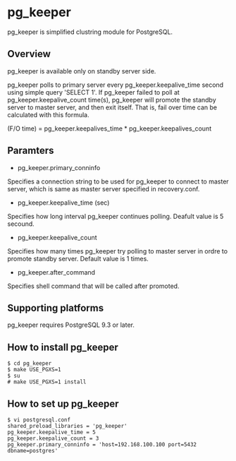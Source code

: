pg_keeper
===========

pg_keeper is simplified clustring module for PostgreSQL.

## Overview
pg_keeper is available only on standby server side.

pg_keeper polls to primary server every pg_keeper.keepalive_time
second using simple query 'SELECT 1'.
If pg_keeper failed to poll at pg_keeper.keepalive_count time(s),
pg_keeper will promote the standby server to master server, and then
exit itself.
That is, fail over time can be calculated with this formula.

(F/O time) = pg_keeper.keepalives_time * pg_keeper.keepalives_count

## Paramters
- pg_keeper.primary_conninfo

Specifies a connection string to be used for pg_keeper to connect to master server, which is same as master server specified in recovery.conf.

- pg_keeper.keepalive_time (sec)

Specifies how long interval pg_keeper continues polling.
Deafult value is 5 secound.

- pg_keeper.keepalive_count

Specifies how many times pg_keeper try polling to master server in ordre to promote standby server.
Default value is 1 times.

- pg_keeper.after_command

Specifies shell command that will be called after promoted.

## Supporting platforms

pg_keeper requires PostgreSQL 9.3 or later.

## How to install pg_keeper

```
$ cd pg_keeper
$ make USE_PGXS=1
$ su
# make USE_PGXS=1 install
```

## How to set up pg_keeper

```
$ vi postgresql.conf
shared_preload_libraries = 'pg_keeper'
pg_keeper.keepalive_time = 5
pg_keeper.keepalive_count = 3
pg_keeper.primary_conninfo = 'host=192.168.100.100 port=5432 dbname=postgres'
```
